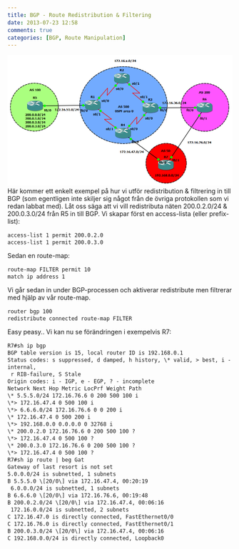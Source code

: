```yaml
---
title: BGP - Route Redistribution & Filtering
date: 2013-07-23 12:58
comments: true
categories: [BGP, Route Manipulation]
---
```

![bgp AS-path](/assets/images/2013/07/bgp-as-path.png)
Här kommer ett enkelt exempel på hur vi utför redistribution & filtrering in till BGP (som egentligen inte skiljer sig något från de övriga protokollen som vi redan labbat med). Låt oss säga att vi vill redistributa näten 200.0.2.0/24 & 200.0.3.0/24 från R5 in till BGP. Vi skapar först en access-lista (eller prefix-list):

```
access-list 1 permit 200.0.2.0
access-list 1 permit 200.0.3.0
```
Sedan en route-map:
```
route-map FILTER permit 10
match ip address 1
```
Vi går sedan in under BGP-processen och aktiverar redistribute men filtrerar med hjälp av vår route-map.
```
router bgp 100
redistribute connected route-map FILTER
```
Easy peasy.. Vi kan nu se förändringen i exempelvis R7:
```
R7#sh ip bgp
BGP table version is 15, local router ID is 192.168.0.1
Status codes: s suppressed, d damped, h history, \* valid, > best, i - internal,
 r RIB-failure, S Stale
Origin codes: i - IGP, e - EGP, ? - incomplete
Network Next Hop Metric LocPrf Weight Path
\* 5.5.5.0/24 172.16.76.6 0 200 500 100 i
\*> 172.16.47.4 0 500 100 i
\*> 6.6.6.0/24 172.16.76.6 0 0 200 i
\* 172.16.47.4 0 500 200 i
\*> 192.168.0.0 0.0.0.0 0 32768 i
\* 200.0.2.0 172.16.76.6 0 200 500 100 ?
\*> 172.16.47.4 0 500 100 ?
\* 200.0.3.0 172.16.76.6 0 200 500 100 ?
\*> 172.16.47.4 0 500 100 ?
R7#sh ip route | beg Gat
Gateway of last resort is not set
5.0.0.0/24 is subnetted, 1 subnets
B 5.5.5.0 \[20/0\] via 172.16.47.4, 00:20:19
 6.0.0.0/24 is subnetted, 1 subnets
B 6.6.6.0 \[20/0\] via 172.16.76.6, 00:19:48
B 200.0.2.0/24 \[20/0\] via 172.16.47.4, 00:06:16
 172.16.0.0/24 is subnetted, 2 subnets
C 172.16.47.0 is directly connected, FastEthernet0/0
C 172.16.76.0 is directly connected, FastEthernet0/1
B 200.0.3.0/24 \[20/0\] via 172.16.47.4, 00:06:16
C 192.168.0.0/24 is directly connected, Loopback0
```
